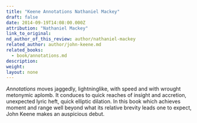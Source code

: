```yaml
---
title: "Keene Annotations Nathaniel Mackey"
draft: false
date: 2014-09-19T14:08:00.000Z
attribution: "Nathaniel Mackey"
link_to_original:
nd_author_of_this_review: author/nathaniel-mackey
related_author: author/john-keene.md
related_books:
  - book/annotations.md
description:
weight:
layout: none
---
```

*Annotations* moves jaggedly, lightninglike, with speed and with wrought metonymic aplomb. It conduces to quick reaches of insight and accretion, unexpected lyric heft, quick elliptic dilation. In this book which achieves moment and range well beyond what its relative brevity leads one to expect, John Keene makes an auspicious debut.

